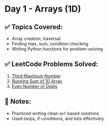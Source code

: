 # Day 1 - Arrays (1D)

## ✅ Topics Covered:
- Array creation, traversal
- Finding max, sum, condition checking
- Writing Python functions for problem-solving

## ✅ LeetCode Problems Solved:
1. [Third Maximum Number](https://leetcode.com/problems/third-maximum-number/)
2. [Running Sum of 1D Array](https://leetcode.com/problems/running-sum-of-1d-array/)
3. [Even Number of Digits](https://leetcode.com/problems/find-numbers-with-even-number-of-digits/)

## 📌 Notes:
- Practiced writing clean `def` based solutions
- Used loops, if-conditions, and lists effectively
